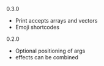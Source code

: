 0.3.0

- Print accepts arrays and vectors
- Emoji shortcodes

0.2.0

- Optional positioning of args 
- effects can be combined
